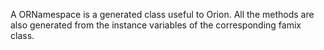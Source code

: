 A ORNamespace is a generated class useful to Orion. All the methods are also generated from the instance variables of the corresponding famix class.